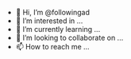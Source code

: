 - 👋 Hi, I’m @followingad
- 👀 I’m interested in ...
- 🌱 I’m currently learning ...
- 💞️ I’m looking to collaborate on ...
- 📫 How to reach me ...

<!---
followingad/followingad is a ✨ special ✨ repository because its `README.md` (this file) appears on your GitHub profile.
You can click the Preview link to take a look at your changes.
--->

